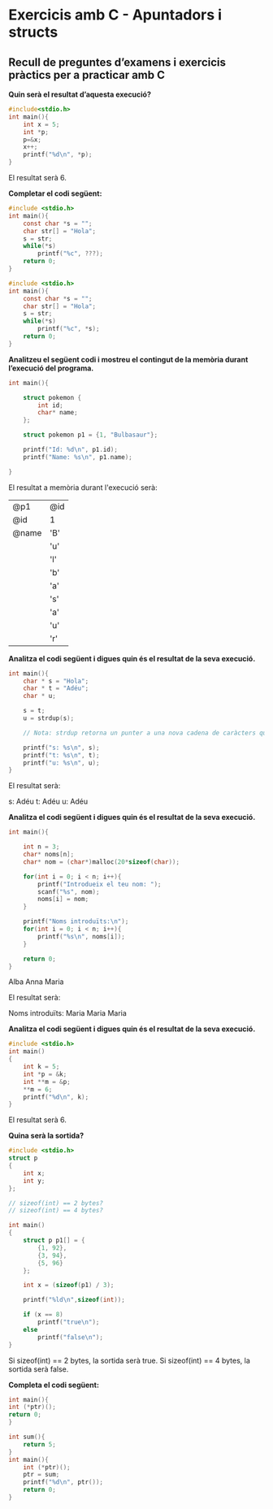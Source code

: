 # Exercicis amb C - Apuntadors i structs

## Recull de preguntes d’examens i exercicis pràctics per a practicar amb C

**Quin serà el resultat d’aquesta execució?**

```c
#include<stdio.h>
int main(){
    int x = 5;
    int *p;
    p=&x;
    x++;
    printf("%d\n", *p);
}
```

El resultat serà 6.

**Completar el codi següent:**

```c
#include <stdio.h>
int main(){
    const char *s = "";
    char str[] = "Hola";
    s = str;
    while(*s)
        printf("%c", ???);
    return 0;
}
```

```c
#include <stdio.h>
int main(){
    const char *s = "";
    char str[] = "Hola";
    s = str;
    while(*s)
        printf("%c", *s);
    return 0;
}
```

**Analitzeu el següent codi i mostreu el contingut de la memòria durant l’execució del programa.**

```c
int main(){

    struct pokemon {
        int id;
        char* name;
    };

    struct pokemon p1 = {1, "Bulbasaur"};

    printf("Id: %d\n", p1.id);
    printf("Name: %s\n", p1.name);

}
```

El resultat a memòria durant l'execució serà:

|       |     |
| ----- | --- |
| @p1   | @id |
| @id   | 1   |
| @name | 'B' |
|       | 'u' |
|       | 'l' |
|       | 'b' |
|       | 'a' |
|       | 's' |
|       | 'a' |
|       | 'u' |
|       | 'r' |

**Analitza el codi següent i digues quin és el resultat de la seva execució.**

```c
int main(){
    char * s = "Hola";
    char * t = "Adéu";
    char * u;

    s = t;
    u = strdup(s);

    // Nota: strdup retorna un punter a una nova cadena de caràcters que és una còpia exacta de la cadena de caràcters     passada com a argument.

    printf("s: %s\n", s);
    printf("t: %s\n", t);
    printf("u: %s\n", u);
}
```

El resultat serà:

s: Adéu
t: Adéu
u: Adéu

**Analitza el codi següent i digues quin és el resultat de la seva execució.**

```c
int main(){

    int n = 3;
    char* noms[n];
    char* nom = (char*)malloc(20*sizeof(char));

    for(int i = 0; i < n; i++){
        printf("Introdueix el teu nom: ");
        scanf("%s", nom);
        noms[i] = nom;
    }

    printf("Noms introduïts:\n");
    for(int i = 0; i < n; i++){
        printf("%s\n", noms[i]);
    }

    return 0;
}
```

Alba
Anna
Maria

El resultat serà:

Noms introduïts:
Maria
Maria
Maria

**Analitza el codi següent i digues quin és el resultat de la seva execució.**

```c
#include <stdio.h>
int main()
{
    int k = 5;
    int *p = &k;
    int **m = &p;
    **m = 6;
    printf("%d\n", k);
}
```

El resultat serà 6.

**Quina serà la sortida?**

```c
#include <stdio.h>
struct p
{
    int x;
    int y;
};

// sizeof(int) == 2 bytes?
// sizeof(int) == 4 bytes?

int main()
{
    struct p p1[] = {
        {1, 92},
        {3, 94},
        {5, 96}
    };

    int x = (sizeof(p1) / 3);

    printf("%ld\n",sizeof(int));

    if (x == 8)
        printf("true\n");
    else
        printf("false\n");
}
```

Si sizeof(int) == 2 bytes, la sortida serà true.
Si sizeof(int) == 4 bytes, la sortida serà false.

**Completa el codi següent:**

```c
int main(){
int (*ptr)();
return 0;
}
```

```c
int sum(){
    return 5;
}
int main(){
    int (*ptr)();
    ptr = sum;
    printf("%d\n", ptr());
    return 0;
}
```
